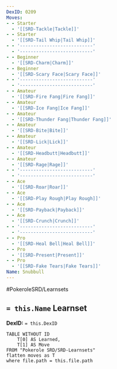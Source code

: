 ```yaml
---
DexID: 0209
Moves:
- - Starter
  - '[[SRD-Tackle|Tackle]]'
- - Starter
  - '[[SRD-Tail Whip|Tail Whip]]'
- - '---------------------------'
  - '---------------------------'
- - Beginner
  - '[[SRD-Charm|Charm]]'
- - Beginner
  - '[[SRD-Scary Face|Scary Face]]'
- - '---------------------------'
  - '---------------------------'
- - Amateur
  - '[[SRD-Fire Fang|Fire Fang]]'
- - Amateur
  - '[[SRD-Ice Fang|Ice Fang]]'
- - Amateur
  - '[[SRD-Thunder Fang|Thunder Fang]]'
- - Amateur
  - '[[SRD-Bite|Bite]]'
- - Amateur
  - '[[SRD-Lick|Lick]]'
- - Amateur
  - '[[SRD-Headbutt|Headbutt]]'
- - Amateur
  - '[[SRD-Rage|Rage]]'
- - '---------------------------'
  - '---------------------------'
- - Ace
  - '[[SRD-Roar|Roar]]'
- - Ace
  - '[[SRD-Play Rough|Play Rough]]'
- - Ace
  - '[[SRD-Payback|Payback]]'
- - Ace
  - '[[SRD-Crunch|Crunch]]'
- - '---------------------------'
  - '---------------------------'
- - Pro
  - '[[SRD-Heal Bell|Heal Bell]]'
- - Pro
  - '[[SRD-Present|Present]]'
- - Pro
  - '[[SRD-Fake Tears|Fake Tears]]'
Name: Snubbull
---
```


#PokeroleSRD/Learnsets

## `= this.Name` Learnset

**DexID:** `= this.DexID`

```dataview
TABLE WITHOUT ID
    T[0] AS Learned,
    T[1] AS Move
FROM "Pokerole SRD/SRD-Learnsets"
flatten moves as T
where file.path = this.file.path
```
